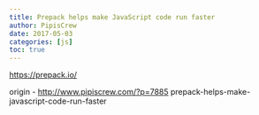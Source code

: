 ```yaml
---
title: Prepack helps make JavaScript code run faster
author: PipisCrew
date: 2017-05-03
categories: [js]
toc: true
---
```


https://prepack.io/

origin - http://www.pipiscrew.com/?p=7885 prepack-helps-make-javascript-code-run-faster